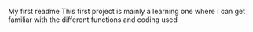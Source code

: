 My first readme
This first project is mainly a learning one where I can get familiar with the different functions and coding used
